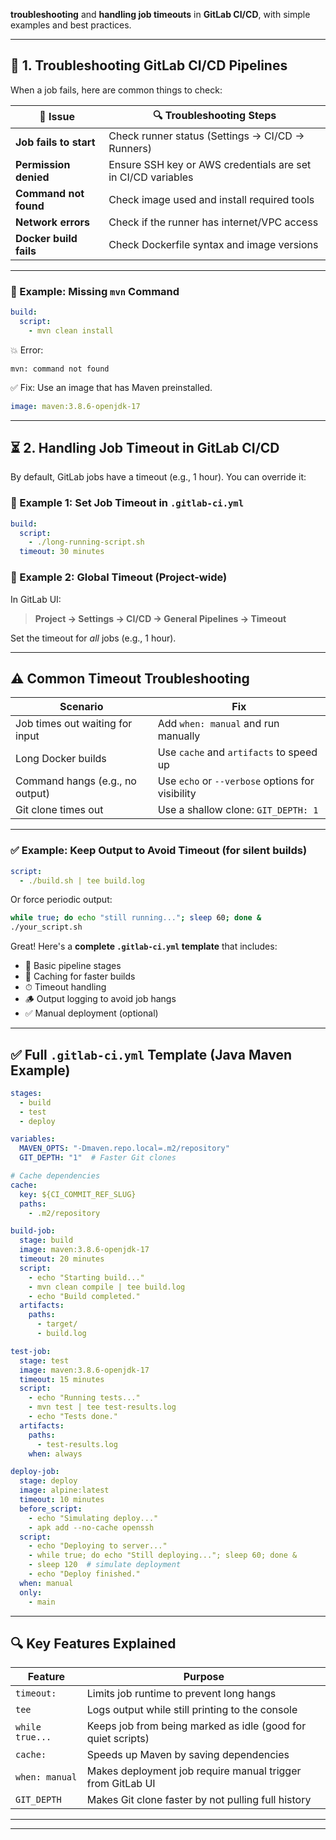 **troubleshooting** and **handling job timeouts** in **GitLab CI/CD**, with simple examples and best practices.

---

## 🧰 1. **Troubleshooting GitLab CI/CD Pipelines**

When a job fails, here are common things to check:

| 🔧 Issue | 🔍 Troubleshooting Steps |
|---------|--------------------------|
| **Job fails to start** | Check runner status (Settings → CI/CD → Runners) |
| **Permission denied** | Ensure SSH key or AWS credentials are set in CI/CD variables |
| **Command not found** | Check image used and install required tools |
| **Network errors** | Check if the runner has internet/VPC access |
| **Docker build fails** | Check Dockerfile syntax and image versions |

---

### 🧪 Example: Missing `mvn` Command

```yaml
build:
  script:
    - mvn clean install
```

💥 Error:
```
mvn: command not found
```

✅ Fix: Use an image that has Maven preinstalled.

```yaml
image: maven:3.8.6-openjdk-17
```

---

## ⏳ 2. **Handling Job Timeout in GitLab CI/CD**

By default, GitLab jobs have a timeout (e.g., 1 hour). You can override it:

### 📝 Example 1: Set Job Timeout in `.gitlab-ci.yml`

```yaml
build:
  script:
    - ./long-running-script.sh
  timeout: 30 minutes
```

### 📝 Example 2: Global Timeout (Project-wide)

In GitLab UI:

> **Project → Settings → CI/CD → General Pipelines → Timeout**

Set the timeout for *all* jobs (e.g., 1 hour).

---

## ⚠️ Common Timeout Troubleshooting

| Scenario | Fix |
|---------|-----|
| Job times out waiting for input | Add `when: manual` and run manually |
| Long Docker builds | Use `cache` and `artifacts` to speed up |
| Command hangs (e.g., no output) | Use `echo` or `--verbose` options for visibility |
| Git clone times out | Use a shallow clone: `GIT_DEPTH: 1` |

---

### ✅ Example: Keep Output to Avoid Timeout (for silent builds)

```yaml
script:
  - ./build.sh | tee build.log
```

Or force periodic output:

```bash
while true; do echo "still running..."; sleep 60; done &
./your_script.sh
```

Great! Here's a **complete `.gitlab-ci.yml` template** that includes:

- 🧱 Basic pipeline stages  
- 🔁 Caching for faster builds  
- ⏱ Timeout handling  
- 🪵 Output logging to avoid job hangs  
- ✅ Manual deployment (optional)

---

## ✅ Full `.gitlab-ci.yml` Template (Java Maven Example)

```yaml
stages:
  - build
  - test
  - deploy

variables:
  MAVEN_OPTS: "-Dmaven.repo.local=.m2/repository"
  GIT_DEPTH: "1"  # Faster Git clones

# Cache dependencies
cache:
  key: ${CI_COMMIT_REF_SLUG}
  paths:
    - .m2/repository

build-job:
  stage: build
  image: maven:3.8.6-openjdk-17
  timeout: 20 minutes
  script:
    - echo "Starting build..."
    - mvn clean compile | tee build.log
    - echo "Build completed."
  artifacts:
    paths:
      - target/
      - build.log

test-job:
  stage: test
  image: maven:3.8.6-openjdk-17
  timeout: 15 minutes
  script:
    - echo "Running tests..."
    - mvn test | tee test-results.log
    - echo "Tests done."
  artifacts:
    paths:
      - test-results.log
    when: always

deploy-job:
  stage: deploy
  image: alpine:latest
  timeout: 10 minutes
  before_script:
    - echo "Simulating deploy..."
    - apk add --no-cache openssh
  script:
    - echo "Deploying to server..."
    - while true; do echo "Still deploying..."; sleep 60; done &
    - sleep 120  # simulate deployment
    - echo "Deploy finished."
  when: manual
  only:
    - main
```

---

## 🔍 Key Features Explained

| Feature | Purpose |
|--------|---------|
| `timeout:` | Limits job runtime to prevent long hangs |
| `tee` | Logs output while still printing to the console |
| `while true...` | Keeps job from being marked as idle (good for quiet scripts) |
| `cache:` | Speeds up Maven by saving dependencies |
| `when: manual` | Makes deployment job require manual trigger from GitLab UI |
| `GIT_DEPTH` | Makes Git clone faster by not pulling full history |

---



---

